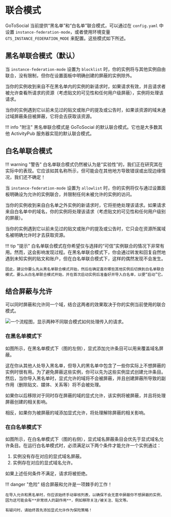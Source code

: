 # 联合模式

GoToSocial 当前提供“黑名单”和“白名单”联合模式，可以通过在 `config.yaml` 中设置 `instance-federation-mode`，或者使用环境变量 `GTS_INSTANCE_FEDERATION_MODE` 来配置。这些模式如下所述。

## 黑名单联合模式（默认）

当 `instance-federation-mode` 设置为 `blocklist` 时，你的实例将与其他实例自由联合，没有限制，但你在设置面板中明确创建的屏蔽的实例除外。

当你的实例收到来自不在黑名单内的实例的新请求时，如果请求有效，并且请求者被允许查看所请求的资源（考虑贴文的可见性和任何用户级屏蔽），实例将处理该请求。

当你的实例遇到它以前未见过的贴文或账户的提及或公告时，如果该资源的域未通过域屏蔽条目被屏蔽，它将会去获取该资源。

!!! info "附注"
    黑名单联合模式是 GoToSocial 的默认联合模式。它也是大多数其他 ActivityPub 服务器实现的默认联合模式。

## 白名单联合模式

!!! warning "警告"
    白名单联合模式仍然被认为是“实验性”的，我们正在研究其在实际中的表现。它应该如其名称所示，但可能会在其他地方导致错误或出现边缘情况，我们还不确定！

当 `instance-federation-mode` 设置为 `allowlist` 时，你的实例将仅与通过设置面板明确设为允许的实例联合，并限制任何未被允许的实例的访问。

当你的实例收到来自白名单之外实例的新请求时，它将拒绝处理该请求。如果请求来自白名单中的域名，你的实例将处理该请求（考虑贴文的可见性和任何用户级别的屏蔽）。

当你的实例遇到它以前未见过的贴文或账户的提及或公告时，它只会在资源所属域名被明确允许时才去获取资源。

!!! tip "提示"
    白名单联合模式在你希望仅与选择的“可信”实例联合的情况下非常有用。然而，这会影响发现过程。在黑名单联合模式下，你会通过转发和回复自然地遇到未知实例的贴文和账户，但在白名单联合模式下，这样的偶然发现不会发生。
    
    因此，建议你要么先从黑名单联合模式开始，然后在确定喜欢哪些其他实例后切换到白名单联合模式，要么从白名单联合模式开始，并在首次启动实例后准备好并导入白名单，以便“启动”它。

## 结合屏蔽与允许

可以同时屏蔽和允许同一个域，结合这两者的效果取决于你的实例当前使用的联合模式。

![一个流程图，显示两种不同联合模式如何处理传入的请求。](../public/diagrams/federation_modes.png)

### 在黑名单模式下

如图所示，在黑名单模式下（图的左侧），显式添加允许条目可以用来覆盖域名屏蔽。

这在你从其他人处导入黑名单，但导入的黑名单中包含了一些你实际上不想屏蔽的实例时很有用。为了避免屏蔽这些实例，你可以先为这些实例显式创建允许条目。然后，当你导入黑名单时，显式允许的域将不会被屏蔽，并且创建屏蔽所导致的副作用（删除贴文、媒体、关系等）将不会被处理。

如果你以后移除对于同时存在屏蔽的域的显式允许，该实例将被屏蔽，并且将处理屏蔽创建的相关影响。

相反，如果你为被屏蔽的域添加显式允许，将处理解除屏蔽的相关影响。

### 在白名单模式下

如图所示，在白名单模式下（图的右侧），显式域名屏蔽条目会优先于显式域名允许条目。在运行白名单模式时，必须满足以下两个条件才能允许一个实例通过：

1. 实例没有存在对应的显式域名屏蔽。
2. 实例存在对应的显式域名允许。

如果上述任何条件不满足，请求将被拒绝。

!!! danger "危险"
    结合屏蔽和允许是一项棘手的工作！
    
    在导入允许和黑名单时，你应该始终手动审核列表，以确保不会无意中屏蔽你不想屏蔽的实例，因为这可能会有**非常烦人的副作用**，例如移除关注/被关注、贴文等。
    
    有疑问时，请始终首先添加显式允许作为保险策略！
